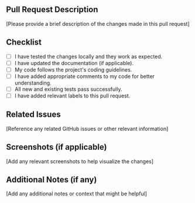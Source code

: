 ## Pull Request Description

[Please provide a brief description of the changes made in this pull request]

## Checklist

- [ ] I have tested the changes locally and they work as expected.
- [ ] I have updated the documentation (if applicable).
- [ ] My code follows the project's coding guidelines.
- [ ] I have added appropriate comments to my code for better understanding.
- [ ] All new and existing tests pass successfully.
- [ ] I have added relevant labels to this pull request.

## Related Issues

[Reference any related GitHub issues or other relevant information]

## Screenshots (if applicable)

[Add any relevant screenshots to help visualize the changes]

## Additional Notes (if any)

[Add any additional notes or context that might be helpful]
